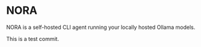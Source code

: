 # NORA

NORA is a self-hosted CLI agent running your locally hosted Ollama models.

This is a test commit.